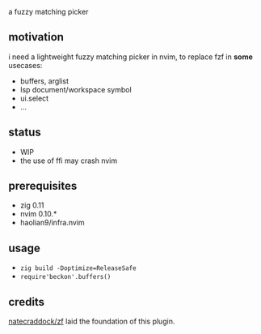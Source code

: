 a fuzzy matching picker


## motivation
i need a lightweight fuzzy matching picker in nvim, to replace fzf in **some** usecases:
* buffers, arglist
* lsp document/workspace symbol
* ui.select
* ...

## status
* WIP
* the use of ffi may crash nvim

## prerequisites
* zig 0.11
* nvim 0.10.*
* haolian9/infra.nvim

## usage
* `zig build -Doptimize=ReleaseSafe`
* `require'beckon'.buffers()`

## credits
[natecraddock/zf](https://github.com/natecraddock/zf) laid the foundation of this plugin.

